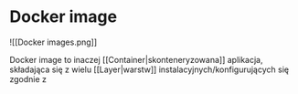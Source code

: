 # Docker image
![[Docker images.png]]

Docker image to inaczej [[Container|skonteneryzowana]] aplikacja, składająca się z wielu [[Layer|warstw]] instalacyjnych/konfigurujących się zgodnie z 